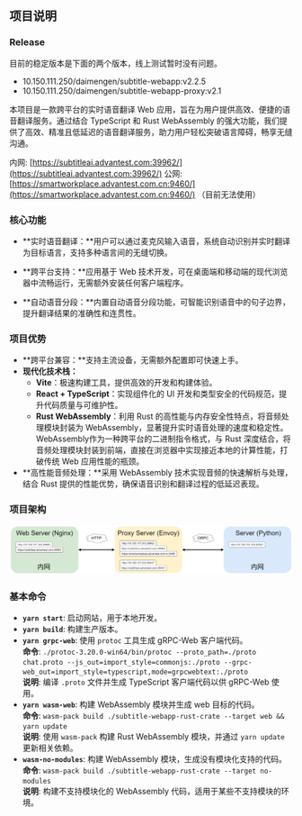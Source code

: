 ## 项目说明

### Release 
目前的稳定版本是下面的两个版本，线上测试暂时没有问题。
* 10.150.111.250/daimengen/subtitle-webapp:v2.2.5
* 10.150.111.250/daimengen/subtitle-webapp-proxy:v2.1

本项目是一款跨平台的实时语音翻译 Web 应用，旨在为用户提供高效、便捷的语音翻译服务。通过结合 TypeScript 和 Rust WebAssembly 的强大功能，我们提供了高效、精准且低延迟的语音翻译服务，助力用户轻松突破语言障碍，畅享无缝沟通。   

内网: [https://subtitleai.advantest.com:39962/](https://subtitleai.advantest.com:39962/)
公网: [https://smartworkplace.advantest.com.cn:9460/](https://smartworkplace.advantest.com.cn:9460/) （目前无法使用）

### 核心功能

* **实时语音翻译：**用户可以通过麦克风输入语音，系统自动识别并实时翻译为目标语言，支持多种语言间的无缝切换。
* **跨平台支持：**应用基于 Web 技术开发，可在桌面端和移动端的现代浏览器中流畅运行，无需额外安装任何客户端程序。

* **自动语音分段：**内置自动语音分段功能，可智能识别语音中的句子边界，提升翻译结果的准确性和连贯性。

### 项目优势

* **跨平台兼容：**支持主流设备，无需额外配置即可快速上手。
* **现代化技术栈：**
  * **Vite**：极速构建工具，提供高效的开发和构建体验。
  * **React + TypeScript**：实现组件化的 UI 开发和类型安全的代码规范，提升代码质量与可维护性。
  * **Rust WebAssembly**：利用 Rust 的高性能与内存安全性特点，将音频处理模块封装为 WebAssembly，显著提升实时语音处理的速度和稳定性。WebAssembly作为一种跨平台的二进制指令格式，与 Rust 深度结合，将音频处理模块封装到前端，直接在浏览器中实现接近本地的计算性能，打破传统 Web 应用性能的瓶颈。
* **高性能音频处理：**采用 WebAssembly 技术实现音频的快速解析与处理，结合 Rust 提供的性能优势，确保语音识别和翻译过程的低延迟表现。

### 项目架构

![项目架构图](./project-architecture.png)

### 基本命令

- **`yarn start`**: 启动网站，用于本地开发。
- **`yarn build`**: 构建生产版本。
- **`yarn grpc-web`**: 使用 `protoc` 工具生成 gRPC-Web 客户端代码。  
  **命令**: `./protoc-3.20.0-win64/bin/protoc --proto_path=./proto chat.proto --js_out=import_style=commonjs:./proto --grpc-web_out=import_style=typescript,mode=grpcwebtext:./proto`  
  **说明**: 编译 `.proto` 文件并生成 TypeScript 客户端代码以供 gRPC-Web 使用。
- **`yarn wasm-web`**: 构建 WebAssembly 模块并生成 web 目标的代码。  
  **命令**: `wasm-pack build ./subtitle-webapp-rust-crate --target web && yarn update`  
  **说明**: 使用 `wasm-pack` 构建 Rust WebAssembly 模块，并通过 `yarn update` 更新相关依赖。
- **`wasm-no-modules`**: 构建 WebAssembly 模块，生成没有模块化支持的代码。  
  **命令**: `wasm-pack build ./subtitle-webapp-rust-crate --target no-modules`  
  **说明**: 构建不支持模块化的 WebAssembly 代码，适用于某些不支持模块的环境。
